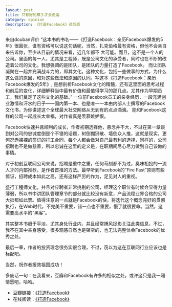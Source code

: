```yaml
---
layout: post
title: 只有好的棋手才会走运
category: opinion
description: 《打造Facebook》读后感
---
```

来自douban评价
		“这本书的书名——《打造Facebook：亲历Facebook爆发的5年》很嚣张，谁有资格可以说这句话呢，当然，扎克伯格最有资格，但他不会亲自来告诉你，至少从目前的情况来看，近几年都不
	大可能。而且，这不是一个人的公司。里面的每一人，尤其是工程师，既是公司文化的承受者，同时也在不断的改造着公司的文化。我想强调的是团队，是团队的力量打造了Facebook。
	而让团队凝聚在一起并充满战斗力的，即其文化。这种文化，包括一些做事的方式，为什么这么做的原因，和对这些做法和原因的认同。写这本《打造Facebook：亲历Facebook爆发的5年》,
	是想剖析Facebook文化的精髓，还有这里面的思考过程和前后的变化，详细解释当中最有价值和最值得学习的那几点。尤其作为早期员工，我们奠定了这些文化的基础。”
		一位前Facebook员工的亲身经历，一段充满创业激情和汗水的日子——国内第一本、也是唯一一本由内部人士撰写的Facebook文化书，为你讲述这个全球最大社交网络从无到有的点点滴滴。
	能和Facebook这样的公司一起成长太幸福，对作者真是羡慕嫉妒恨。

Facebook快速并且顺利的成长，作者初期选择他，悬念并不大，不过在第一章谈到对公司的忠诚度倒是个不错的话题，树倒猢狲散、墙倒众人推，这就是现实，更何况赤裸裸的签订的打工合同，每个人都会做对自己最有利的选择，同样的，公司招聘也不是做慈善，所以忠诚在这里的定义是，在职期间尽心尽力做到自己该做的事情。

对于初创互联网公司来说，招聘是重中之重，任何苛刻都不为过，臭味相投的一流人才的内部推荐，是作者首推的方法。最早听到Facebook的“Fire Fast”原则有些惊讶，招聘成本如此之高，还有这样严厉的作为，足见对人的重视。

盛行工程师文化，并且对应聘者非常挑剔的公司，经理这个职位有时候会显得力量薄弱，所以书中讲团队管理章节的部分就比较没有新意，产品流程业界合格的公司大抵都如此罢。值得注意的一点就是Facebook的快，将迭代这个概念完好的贯彻执行，在Web时代，不完美不重要，错一点也不重要，慢了就很要命。当然，这需要高水平的“黑客”。

其实整本书趋于平淡，尤其身处行业内、并且经常捕风捉影关注此类信息，不过，我不在其中亲身感受，很多观感自然也是架空的，也无法完整体会Facebook的优秀之处。

最后一章，作者的投资理念很务实很合理，不过，窃以为这在互联网行业应该也是标配吧。

当然，祝作者报效祖国成功！

多废话一句：在我看来，豆瓣和Facebook有许多的相似之处，或许这只是我一厢情愿吧，哈哈。

- 豆瓣链接：[《打造Facebook》][Facebook]
- 在线阅读：[《打造Facebook》][ReadDB]

[Facebook]: http://book.douban.com/subject/20471120/ "打造Facebook"
[ReadDB]: http://read.douban.com/ebook/500486/
